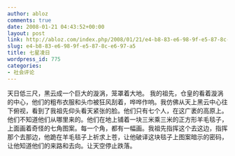 ```yaml
---
author: abloz
comments: true
date: 2008-01-21 04:43:52+00:00
layout: post
link: http://abloz.com/index.php/2008/01/21/e4-b8-83-e6-98-9f-e5-87-8c-e6-97-a5/
slug: e4-b8-83-e6-98-9f-e5-87-8c-e6-97-a5
title: 七星凌日
wordpress_id: 775
categories:
- 社会评论
---
```


天日低三尺，黑云成一个巨大的漩涡，笼罩着大地。 我的祖先，仓皇的看着漩涡的中心，他们的粗布衣服和头巾被狂风刮着，哗哗作响。我仿佛从天上黑云中心往下俯视，看到了我祖先仰头看天紧张的脸。他们只有七个人，在这广袤的高原上。他们不知道他们从哪里来的。他们在地上铺着一块三米乘三米的正方形羊毛毯子，上面画着奇怪的七角图案。每一个角，都有一幅画。我祖先指挥这个去这边，指挥那个去那边，他跪在羊毛毯子上祈求上苍，让他破译这块毯子上图案暗示的密码，让他知道他们的来路和去向。让天空停止跌落。

